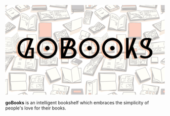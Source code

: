 ![](./gobooks.png)

**goBooks** is an intelligent bookshelf which embraces the simplicity of people's love for their books.
